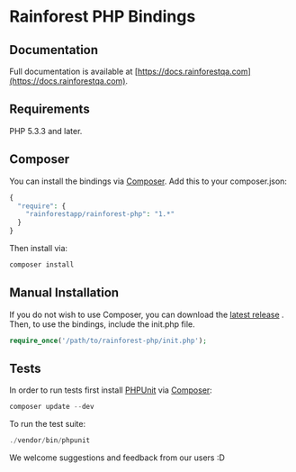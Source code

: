 # Rainforest PHP Bindings



## Documentation

Full documentation is available at [https://docs.rainforestqa.com](https://docs.rainforestqa.com).

## Requirements

PHP 5.3.3 and later.

## Composer
You can install the bindings via [Composer](http://getcomposer.org/). Add this to your composer.json:

```php
{
  "require": {
    "rainforestapp/rainforest-php": "1.*"
  }
}
```

Then install via:

```php
composer install
```

## Manual Installation
If you do not wish to use Composer, you can download the [latest release](https://github.com/rainforestapp/rainforest-php/releases) . Then, to use the bindings, include the init.php file.

```php
require_once('/path/to/rainforest-php/init.php');
```

## Tests
In order to run tests first install [PHPUnit](http://packagist.org/packages/phpunit/phpunit) via [Composer](http://getcomposer.org/):

```php
composer update --dev
```
To run the test suite:
```php
./vendor/bin/phpunit
```

We welcome suggestions and feedback from our users :D

